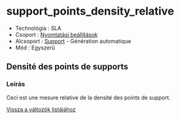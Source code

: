 # support\_points\_density\_relative

* Technológia : SLA
* Csoport : [Nyomtatási beállítások](../sla_printer/sla_parameters.md)
* Alcsoport : [Support](../../beallitasok/print_settings.md#support) - Génération automatique
* Mód : Egyszerű

## Densité des points de supports

### Leírás

Ceci est une mesure relative de la densité des points de support.

[Vissza a változók listájához](/)

